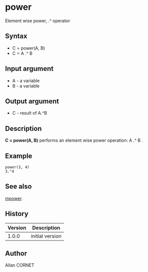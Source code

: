 

# power

Element wise power, .^ operator

## Syntax

- C = power(A, B)
- C = A .^ B

## Input argument

 - A - a variable
 - B - a variable

## Output argument

 - C - result of A.^B

## Description


  <p><b>C = power(A, B)</b> performs an element wise power operation: A .^ B .</p>


## Example

```Nelson
power(3, 4)
3.^4
```

## See also

[mpower](mpower.md).
## History

|Version|Description|
|------|------|
|1.0.0|initial version|


## Author

Allan CORNET



